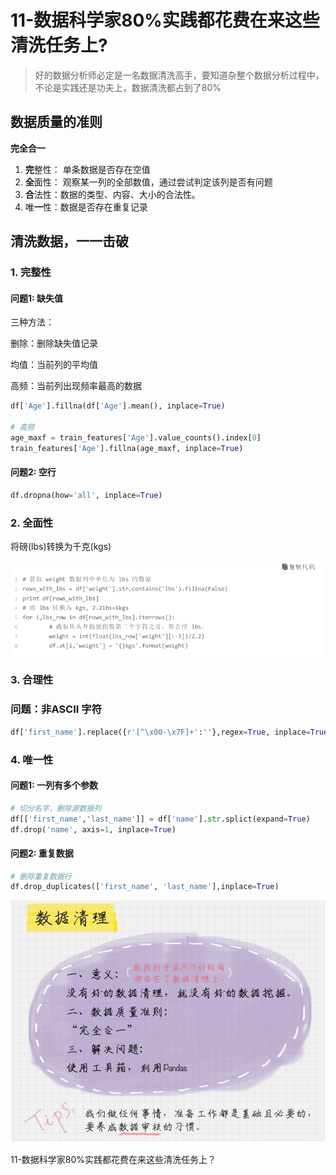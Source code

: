 # 11-数据科学家80%实践都花费在来这些清洗任务上?



> 好的数据分析师必定是一名数据清洗高手，要知道杂整个数据分析过程中，不论是实践还是功夫上，数据清洗都占到了80%

## 数据质量的准则

**完全合一**

1. **完**整性： 单条数据是否存在空值
2. **全**面性： 观察某一列的全部数值，通过尝试判定该列是否有问题
3. **合**法性：数据的类型、内容、大小的合法性。
4. 唯**一**性：数据是否存在重复记录

## 清洗数据，一一击破

### 1. 完整性

 #### 问题1: 缺失值

三种方法：

删除：删除缺失值记录

均值：当前列的平均值

高频：当前列出现频率最高的数据



```python
df['Age'].fillna(df['Age'].mean(), inplace=True)

# 高频
age_maxf = train_features['Age'].value_counts().index[0]
train_features['Age'].fillna(age_maxf, inplace=True)

```



#### 问题2: 空行

```python
df.dropna(how='all', inplace=True)
```



### 2. 全面性

将磅(lbs)转换为千克(kgs)

![image-20190903132616689](./images/image-20190903132616689.png)

### 3. 合理性

### 问题：非ASCII 字符

```python
df['first_name'].replace({r'[^\x00-\x7F]+':''},regex=True, inplace=True)

```

### 4. 唯一性

#### 问题1: 一列有多个参数

```python
# 切分名字，删除源数据列
df[['first_name','last_name']] = df['name'].str.splict(expand=True)
df.drop('name', axis=1, inplace=True)
```



#### 问题2: 重复数据

```python
# 删除重复数据行
df.drop_duplicates(['first_name', 'last_name'],inplace=True)

```



![image-20190903133209323](./images/image-20190903133209323.png)

11-数据科学家80%实践都花费在来这些清洗任务上？